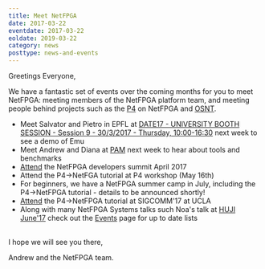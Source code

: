 ```yaml
---
title: Meet NetFPGA
date: 2017-03-22
eventdate: 2017-03-22
eoldate: 2019-03-22
category: news
posttype: news-and-events
---
```


Greetings Everyone,

We have a fantastic set of events over the coming months for you to meet NetFPGA: meeting members of the NetFPGA platform team, and meeting people behind projects such as the [P4](https://www.p4.org) on NetFPGA and [OSNT](https://www.OSNT.org).

- Meet Salvator and Pietro in EPFL at [DATE17 - UNIVERSITY BOOTH SESSION - Session 9 - 30/3/2017 - Thursday, 10:00-16:30](https://www.date-conference.com/date17/exhibition/ub-programme) next week to see a demo of Emu
- Meet Andrew and Diana at [PAM](https://research.csiro.au/pam2017/) next week to hear about tools and benchmarks
- [Attend](https://github.com/NetFPGA/NetFPGA-public/wiki/NetFPGA-Developers-Summit-2017) the NetFPGA developers summit April 2017
- Attend the P4->NetFGA tutorial at P4 workshop (May 16th)
- For beginners, we have a NetFPGA summer camp in July, including the P4->NetFPGA tutorial - details to be announced shortly!
- [Attend](http://conferences.sigcomm.org/sigcomm/2017/tutorial-P4-NetFPGA.html) the P4->NetFPGA tutorial at SIGCOMM'17 at UCLA
- Along with many NetFPGA Systems talks such Noa's talk at [HUJI June'17](http://www.cs.huji.ac.il/event/networking_summer/) check out the [Events](/news-and-events.html) page for up to date lists

<br>
I hope we will see you there,

Andrew and the NetFPGA team.
